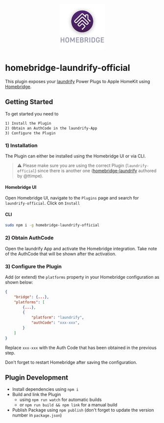 
<p align="center">

<img src="https://github.com/homebridge/branding/raw/master/logos/homebridge-wordmark-logo-vertical.png" width="150">

</p>


# homebridge-laundrify-official

This plugin exposes your [laundrify](https://laundrify.de) Power Plugs to Apple HomeKit using [Homebridge](https://homebridge.io).

## Getting Started

To get started you need to 

	1) Install the Plugin
	2) Obtain an AuthCode in the laundrify-App
	3) Configure the Plugin

### 1) Installation

The Plugin can either be installed using the Homebridge UI or via CLI.

> ⚠️ Please make sure you are using the correct Plugin (`laundrify-official`) since there is another one ([homebridge-laundrify](https://github.com/ttimpe/homebridge-laundrify) authored by @ttimpe).

#### Homebridge UI

Open Homebridge UI, navigate to the `Plugins` page and search for `laundrify-official`. Click on `Install`

#### CLI

```sh
sudo npm i -g homebridge-laundrify-official
```

### 2) Obtain AuthCode

Open the laundrify App and activate the Homebridge integration. Take note of the AuthCode that will be shown after the activation.

### 3) Configure the Plugin

Add (or extend) the `platforms` property in your Homebridge configuration as shown below:

```json
{
	"bridge": {...},
	"platforms": [
		{...}, 
		{
			"platform": "laundrify",
			"authCode": "xxx-xxx",
		}
	]
}
```

Replace `xxx-xxx` with the Auth Code that has been obtained in the previous step.

Don't forget to restart Homebridge after saving the configuration.

## Plugin Development

- Install dependencies using `npm i`
- Build and link the Plugin
	- using `npm run watch` for automatic builds
	- or `npm run build && npm link` for a manual build
- Publish Package using `npm publish` (don't forget to update the version number in `package.json`)
